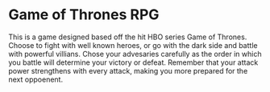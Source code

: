 # Game of Thrones RPG

This is a game designed based off the hit HBO series Game of Thrones. Choose to fight with well known heroes, 
or go with the dark side and battle with powerful villians. Chose your advesaries carefully as the order in which you battle
will determine your victory or defeat. Remember that your attack power strengthens with every attack, making you more prepared
for the next oppoenent. 

